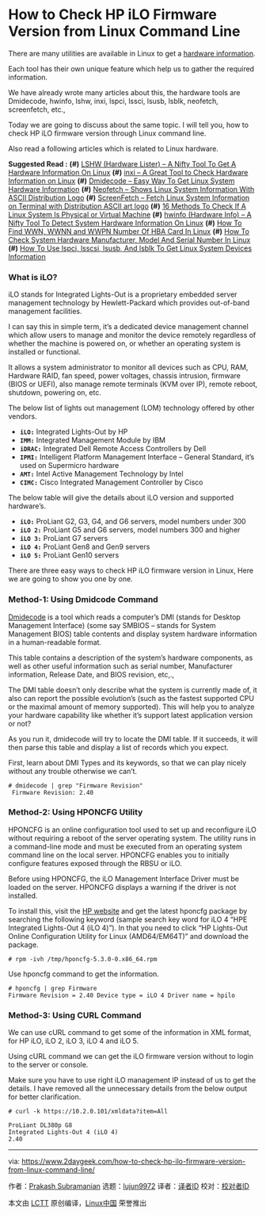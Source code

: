 How to Check HP iLO Firmware Version from Linux Command Line
======
There are many utilities are available in Linux to get a [hardware information][1].

Each tool has their own unique feature which help us to gather the required information.

We have already wrote many articles about this, the hardware tools are Dmidecode, hwinfo, lshw, inxi, lspci, lssci, lsusb, lsblk, neofetch, screenfetch, etc.,

Today we are going to discuss about the same topic. I will tell you, how to check HP iLO firmware version through Linux command line.

Also read a following articles which is related to Linux hardware.

**Suggested Read :**
**(#)** [LSHW (Hardware Lister) – A Nifty Tool To Get A Hardware Information On Linux][2]
**(#)** [inxi – A Great Tool to Check Hardware Information on Linux][3]
**(#)** [Dmidecode – Easy Way To Get Linux System Hardware Information][4]
**(#)** [Neofetch – Shows Linux System Information With ASCII Distribution Logo][5]
**(#)** [ScreenFetch – Fetch Linux System Information on Terminal with Distribution ASCII art logo][6]
**(#)** [16 Methods To Check If A Linux System Is Physical or Virtual Machine][7]
**(#)** [hwinfo (Hardware Info) – A Nifty Tool To Detect System Hardware Information On Linux][8]
**(#)** [How To Find WWN, WWNN and WWPN Number Of HBA Card In Linux][9]
**(#)** [How To Check System Hardware Manufacturer, Model And Serial Number In Linux][1]
**(#)** [How To Use lspci, lsscsi, lsusb, And lsblk To Get Linux System Devices Information][10]

### What is iLO?

iLO stands for Integrated Lights-Out is a proprietary embedded server management technology by Hewlett-Packard which provides out-of-band management facilities.

I can say this in simple term, it’s a dedicated device management channel which allow users to manage and monitor the device remotely regardless of whether the machine is powered on, or whether an operating system is installed or functional.

It allows a system administrator to monitor all devices such as CPU, RAM, Hardware RAID, fan speed, power voltages, chassis intrusion, firmware (BIOS or UEFI), also manage remote terminals (KVM over IP), remote reboot, shutdown, powering on, etc.

The below list of lights out management (LOM) technology offered by other vendors.

  * **`iLO:`** Integrated Lights-Out by HP
  * **`IMM:`** Integrated Management Module by IBM
  * **`iDRAC:`** Integrated Dell Remote Access Controllers by Dell
  * **`IPMI:`** Intelligent Platform Management Interface – General Standard, it’s used on Supermicro hardware
  * **`AMT:`** Intel Active Management Technology by Intel
  * **`CIMC:`** Cisco Integrated Management Controller by Cisco



The below table will give the details about iLO version and supported hardware’s.

  * **`iLO:`** ProLiant G2, G3, G4, and G6 servers, model numbers under 300
  * **`iLO 2:`** ProLiant G5 and G6 servers, model numbers 300 and higher
  * **`iLO 3:`** ProLiant G7 servers
  * **`iLO 4:`** ProLiant Gen8 and Gen9 servers
  * **`iLO 5:`** ProLiant Gen10 servers



There are three easy ways to check HP iLO firmware version in Linux, Here we are going to show you one by one.

### Method-1: Using Dmidcode Command

[Dmidecode][4] is a tool which reads a computer’s DMI (stands for Desktop Management Interface) (some say SMBIOS – stands for System Management BIOS) table contents and display system hardware information in a human-readable format.

This table contains a description of the system’s hardware components, as well as other useful information such as serial number, Manufacturer information, Release Date, and BIOS revision, etc,.,

The DMI table doesn’t only describe what the system is currently made of, it also can report the possible evolution’s (such as the fastest supported CPU or the maximal amount of memory supported). This will help you to analyze your hardware capability like whether it’s support latest application version or not?

As you run it, dmidecode will try to locate the DMI table. If it succeeds, it will then parse this table and display a list of records which you expect.

First, learn about DMI Types and its keywords, so that we can play nicely without any trouble otherwise we can’t.

```
# dmidecode | grep "Firmware Revision"
 Firmware Revision: 2.40
```

### Method-2: Using HPONCFG Utility

HPONCFG is an online configuration tool used to set up and reconfigure iLO without requiring a reboot of the server operating system. The utility runs in a command-line mode and must be executed from an operating system command line on the local server. HPONCFG enables you to initially configure features exposed through the RBSU or iLO.

Before using HPONCFG, the iLO Management Interface Driver must be loaded on the server. HPONCFG displays a warning if the driver is not installed.

To install this, visit the [HP website][11] and get the latest hponcfg package by searching the following keyword (sample search key word for iLO 4 “HPE Integrated Lights-Out 4 (iLO 4)”). In that you need to click “HP Lights-Out Online Configuration Utility for Linux (AMD64/EM64T)” and download the package.

```
# rpm -ivh /tmp/hponcfg-5.3.0-0.x86_64.rpm
```

Use hponcfg command to get the information.

```
# hponcfg | grep Firmware
Firmware Revision = 2.40 Device type = iLO 4 Driver name = hpilo
```

### Method-3: Using CURL Command

We can use cURL command to get some of the information in XML format, for HP iLO, iLO 2, iLO 3, iLO 4 and iLO 5.

Using cURL command we can get the iLO firmware version without to login to the server or console.

Make sure you have to use right iLO management IP instead of us to get the details. I have removed all the unnecessary details from the below output for better clarification.

```
# curl -k https://10.2.0.101/xmldata?item=All

ProLiant DL380p G8
Integrated Lights-Out 4 (iLO 4)
2.40
```

--------------------------------------------------------------------------------

via: https://www.2daygeek.com/how-to-check-hp-ilo-firmware-version-from-linux-command-line/

作者：[Prakash Subramanian][a]
选题：[lujun9972][b]
译者：[译者ID](https://github.com/译者ID)
校对：[校对者ID](https://github.com/校对者ID)

本文由 [LCTT](https://github.com/LCTT/TranslateProject) 原创编译，[Linux中国](https://linux.cn/) 荣誉推出

[a]: https://www.2daygeek.com/author/prakash/
[b]: https://github.com/lujun9972
[1]: https://www.2daygeek.com/how-to-check-system-hardware-manufacturer-model-and-serial-number-in-linux/
[2]: https://www.2daygeek.com/lshw-find-check-system-hardware-information-details-linux/
[3]: https://www.2daygeek.com/inxi-system-hardware-information-on-linux/
[4]: https://www.2daygeek.com/dmidecode-get-print-display-check-linux-system-hardware-information/
[5]: https://www.2daygeek.com/neofetch-display-linux-systems-information-ascii-distribution-logo-terminal/
[6]: https://www.2daygeek.com/install-screenfetch-to-fetch-linux-system-information-on-terminal-with-distribution-ascii-art-logo/
[7]: https://www.2daygeek.com/check-linux-system-physical-virtual-machine-virtualization-technology/
[8]: https://www.2daygeek.com/hwinfo-check-display-detect-system-hardware-information-linux/
[9]: https://www.2daygeek.com/how-to-find-wwn-wwnn-and-wwpn-number-of-hba-card-in-linux/
[10]: https://www.2daygeek.com/check-system-hardware-devices-bus-information-lspci-lsscsi-lsusb-lsblk-linux/
[11]: https://support.hpe.com/hpesc/public/home
